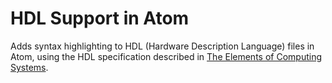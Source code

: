 # HDL Support in Atom

Adds syntax highlighting to HDL (Hardware Description Language) files in Atom, using the HDL specification described in [The Elements of Computing Systems](http://www.nand2tetris.org).
